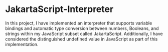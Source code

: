 # JakartaScript-Interpreter
In this project, I have implemented an interpreter that supports variable bindings and automatic type conversion between numbers, Booleans, and strings within my JavaScript subset called JakartaScript. Additionally, I have considered the distinguished undefined value in JavaScript as part of this implementation.
